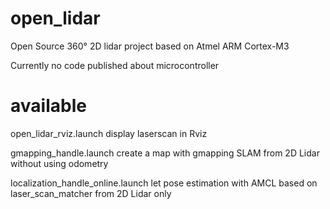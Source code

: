# open_lidar
Open Source 360° 2D lidar project based on Atmel ARM Cortex-M3

Currently no code published about microcontroller 

# available
open_lidar_rviz.launch
  display laserscan in Rviz 

gmapping_handle.launch 
  create a map with gmapping SLAM from 2D Lidar without using odometry
  
localization_handle_online.launch
  let pose estimation with AMCL based on laser_scan_matcher from 2D Lidar only
  
